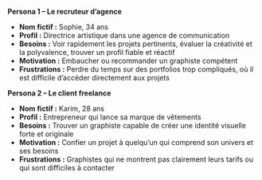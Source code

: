 **Persona 1 – Le recruteur d’agence**

- **Nom fictif :** Sophie, 34 ans
- **Profil :** Directrice artistique dans une agence de communication
- **Besoins :** Voir rapidement les projets pertinents, évaluer la créativité et la polyvalence, trouver un profil fiable et réactif
- **Motivation :** Embaucher ou recommander un graphiste compétent
- **Frustrations :** Perdre du temps sur des portfolios trop compliqués, où il est difficile d’accéder directement aux projets

**Persona 2 – Le client freelance**

- **Nom fictif :** Karim, 28 ans
- **Profil :** Entrepreneur qui lance sa marque de vêtements
- **Besoins :** Trouver un graphiste capable de créer une identité visuelle forte et originale
- **Motivation :** Confier un projet à quelqu’un qui comprend son univers et ses besoins
- **Frustrations :** Graphistes qui ne montrent pas clairement leurs tarifs ou qui sont difficiles à contacter